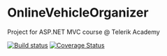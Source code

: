 # OnlineVehicleOrganizer
Project for ASP.NET MVC course @ Telerik Academy

[![Build status](https://ci.appveyor.com/api/projects/status/1pjb822gbs1305qr/branch/master?svg=true)](https://ci.appveyor.com/project/jorosoft/onlinevehicleorganizer/branch/master)  [![Coverage Status](https://coveralls.io/repos/github/jorosoft/OnlineVehicleOrganizer/badge.svg?branch=master)](https://coveralls.io/github/jorosoft/OnlineVehicleOrganizer?branch=master)
